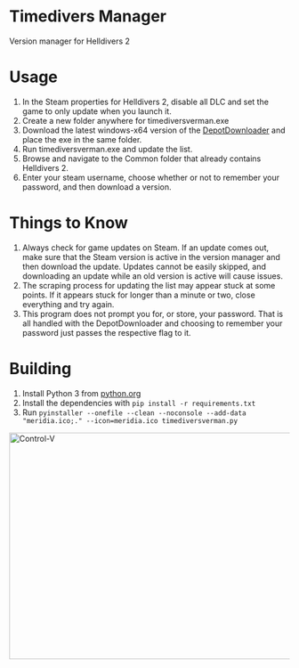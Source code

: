 # Timedivers Manager
Version manager for Helldivers 2

# Usage
1. In the Steam properties for Helldivers 2, disable all DLC and set the game to only update when you launch it.
2. Create a new folder anywhere for timediversverman.exe
3. Download the latest windows-x64 version of the [DepotDownloader](https://github.com/SteamRE/DepotDownloader/releases) and place the exe in the same folder.
4. Run timediversverman.exe and update the list.
5. Browse and navigate to the Common folder that already contains Helldivers 2.
6. Enter your steam username, choose whether or not to remember your password, and then download a version.

# Things to Know
1. Always check for game updates on Steam. If an update comes out, make sure that the Steam version is active in the version manager and then download the update. Updates cannot be easily skipped, and downloading an update while an old version is active will cause issues.
2. The scraping process for updating the list may appear stuck at some points. If it appears stuck for longer than a minute or two, close everything and try again.
3. This program does not prompt you for, or store, your password. That is all handled with the DepotDownloader and choosing to remember your password just passes the respective flag to it.

# Building
1. Install Python 3 from [python.org](https://python.org)
2. Install the dependencies with `pip install -r requirements.txt`
3. Run `pyinstaller --onefile --clean --noconsole --add-data "meridia.ico;." --icon=meridia.ico timediversverman.py`

<img width="525" height="407" alt="Control-V" src="https://i.imgur.com/pyFDqow.png"/>

